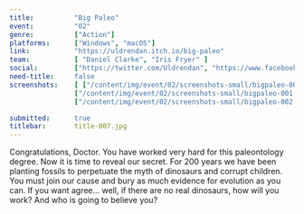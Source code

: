 ```yaml
---
title:          "Big Paleo"
event:          "02"
genre:          ["Action"]
platforms:      ["Windows", "macOS"]
link:           "https://uldrendan.itch.io/big-paleo"
team:           [ "Daniel Clarke", "Iris Fryer" ]
social:         ["https://twitter.com/Uldrendan", "https://www.facebook.com/IrisFryerArt/"]
need-title:     false
screenshots:    [ ["/content/img/event/02/screenshots-small/bigpaleo-000.jpg", "/content/img/event/02/screenshots/bigpaleo-000.jpg"],
                ["/content/img/event/02/screenshots-small/bigpaleo-001.jpg", "/content/img/event/02/screenshots/bigpaleo-001.jpg"],
                ["/content/img/event/02/screenshots-small/bigpaleo-002.jpg", "/content/img/event/02/screenshots/bigpaleo-002.jpg"] ]

submitted:      true
titlebar:       title-007.jpg
---
```

Congratulations, Doctor. You have worked very hard for this paleontology degree. Now it is time to reveal our secret. For 200 years we have been planting fossils to perpetuate the myth of dinosaurs and corrupt children. You must join our cause and bury as much evidence for evolution as you can. If you want agree... well, if there are no real dinosaurs, how will you work? And who is going to believe you?